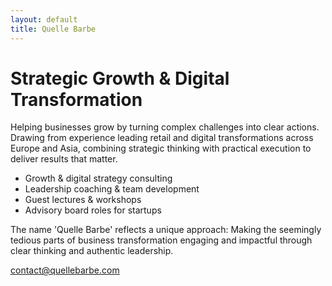```yaml
---
layout: default
title: Quelle Barbe
---
```


# Strategic Growth & Digital Transformation

Helping businesses grow by turning complex challenges into clear actions. Drawing from experience leading retail and digital transformations across Europe and Asia, combining strategic thinking with practical execution to deliver results that matter.

- Growth & digital strategy consulting
- Leadership coaching & team development
- Guest lectures & workshops
- Advisory board roles for startups

The name 'Quelle Barbe' reflects a unique approach: Making the seemingly tedious parts of business transformation engaging and impactful through clear thinking and authentic leadership.

contact@quellebarbe.com

